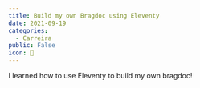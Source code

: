 ```yaml
---
title: Build my own Bragdoc using Eleventy
date: 2021-09-19
categories:
  - Carreira
public: False
icon: 🎈
---
```


I learned how to use Eleventy to build my own bragdoc!